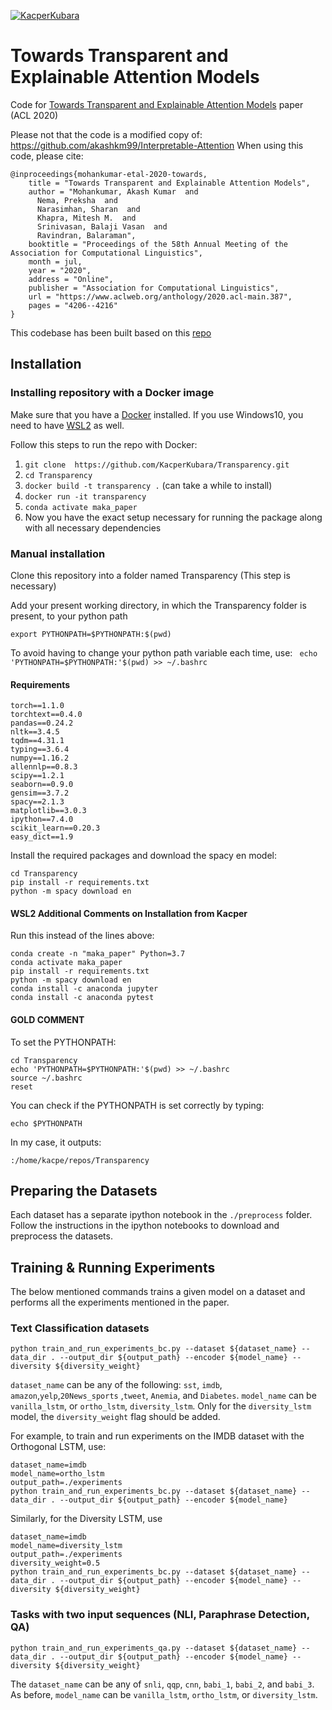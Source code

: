 [![KacperKubara](https://circleci.com/gh/KacperKubara/Transparency.svg?style=shield&circle-token=a5666e678dfb36927f320d07b004fd9ee6ae0a08)](https://app.circleci.com/pipelines/github/KacperKubara/Transparency)

# Towards Transparent and Explainable Attention Models
Code for [Towards Transparent and Explainable Attention Models](https://www.aclweb.org/anthology/2020.acl-main.387/) paper (ACL 2020)

Please not that the code is a modified copy of: https://github.com/akashkm99/Interpretable-Attention
When using this code, please cite:
```
@inproceedings{mohankumar-etal-2020-towards,
    title = "Towards Transparent and Explainable Attention Models",
    author = "Mohankumar, Akash Kumar  and
      Nema, Preksha  and
      Narasimhan, Sharan  and
      Khapra, Mitesh M.  and
      Srinivasan, Balaji Vasan  and
      Ravindran, Balaraman",
    booktitle = "Proceedings of the 58th Annual Meeting of the Association for Computational Linguistics",
    month = jul,
    year = "2020",
    address = "Online",
    publisher = "Association for Computational Linguistics",
    url = "https://www.aclweb.org/anthology/2020.acl-main.387",
    pages = "4206--4216"
}
```

This codebase has been built based on this [repo](https://github.com/successar/AttentionExplanation) 

## Installation 
### Installing repository with a Docker image
Make sure that you have a [Docker](https://docs.docker.com/get-docker/) installed. If you use Windows10, you need to have [WSL2](https://docs.microsoft.com/en-gb/windows/wsl/install-win10#step-4---download-the-linux-kernel-update-package) as well.

Follow this steps to run the repo with Docker:

1)  `git clone  https://github.com/KacperKubara/Transparency.git`
2)  `cd Transparency`
3)  `docker build -t transparency .` (can take a while to install)
4)  `docker run -it transparency`
5)  `conda activate maka_paper`
6)  Now you have the exact setup necessary for running the package along with all necessary dependencies

### Manual installation
Clone this repository into a folder named Transparency (This step is necessary)

Add your present working directory, in which the Transparency folder is present, to your python path 

```export PYTHONPATH=$PYTHONPATH:$(pwd)```

To avoid having to change your python path variable each time, use: ``` echo 'PYTHONPATH=$PYTHONPATH:'$(pwd) >> ~/.bashrc```

#### Requirements 

```
torch==1.1.0
torchtext==0.4.0
pandas==0.24.2
nltk==3.4.5
tqdm==4.31.1
typing==3.6.4
numpy==1.16.2
allennlp==0.8.3
scipy==1.2.1
seaborn==0.9.0
gensim==3.7.2
spacy==2.1.3
matplotlib==3.0.3
ipython==7.4.0
scikit_learn==0.20.3
easy_dict==1.9
```

Install the required packages and download the spacy en model:
```
cd Transparency 
pip install -r requirements.txt
python -m spacy download en
```
#### WSL2 Additional Comments on Installation from Kacper
Run this instead of the lines above:
```
conda create -n "maka_paper" Python=3.7
conda activate maka_paper
pip install -r requirements.txt
python -m spacy download en
conda install -c anaconda jupyter
conda install -c anaconda pytest
```
#### GOLD COMMENT
To set the PYTHONPATH:
```
cd Transparency
echo 'PYTHONPATH=$PYTHONPATH:'$(pwd) >> ~/.bashrc
source ~/.bashrc
reset
```
You can check if the PYTHONPATH is set correctly by typing:
```
echo $PYTHONPATH
```

In my case, it outputs:
```
:/home/kacpe/repos/Transparency
```

## Preparing the Datasets 

Each dataset has a separate ipython notebook in the `./preprocess` folder. Follow the instructions in the ipython notebooks to download and preprocess the datasets.

## Training & Running Experiments

The below mentioned commands trains a given model on a dataset and performs all the experiments mentioned in the paper. 

### Text Classification datasets

```
python train_and_run_experiments_bc.py --dataset ${dataset_name} --data_dir . --output_dir ${output_path} --encoder ${model_name} --diversity ${diversity_weight}
```

```dataset_name``` can be any of the following: ```sst```, ```imdb```, ```amazon```,```yelp```,```20News_sports``` ,```tweet```, ```Anemia```, and ```Diabetes```.
```model_name``` can be ```vanilla_lstm```, or ```ortho_lstm```, ```diversity_lstm```. 
Only for the ```diversity_lstm``` model, the ```diversity_weight``` flag should be added. 

For example, to train and run experiments on the IMDB dataset with the Orthogonal LSTM, use:

```
dataset_name=imdb
model_name=ortho_lstm
output_path=./experiments
python train_and_run_experiments_bc.py --dataset ${dataset_name} --data_dir . --output_dir ${output_path} --encoder ${model_name} 
```

Similarly, for the Diversity LSTM, use

```
dataset_name=imdb
model_name=diversity_lstm
output_path=./experiments
diversity_weight=0.5
python train_and_run_experiments_bc.py --dataset ${dataset_name} --data_dir . --output_dir ${output_path} --encoder ${model_name} --diversity ${diversity_weight}
```

### Tasks with two input sequences (NLI, Paraphrase Detection, QA)

```
python train_and_run_experiments_qa.py --dataset ${dataset_name} --data_dir . --output_dir ${output_path} --encoder ${model_name} --diversity ${diversity_weight}
```

The ```dataset_name``` can be any of ```snli```, ```qqp```, ```cnn```, ```babi_1```, ```babi_2```, and ```babi_3```. 
As before, ```model_name``` can be ```vanilla_lstm```, ```ortho_lstm```, or ```diversity_lstm```. 











